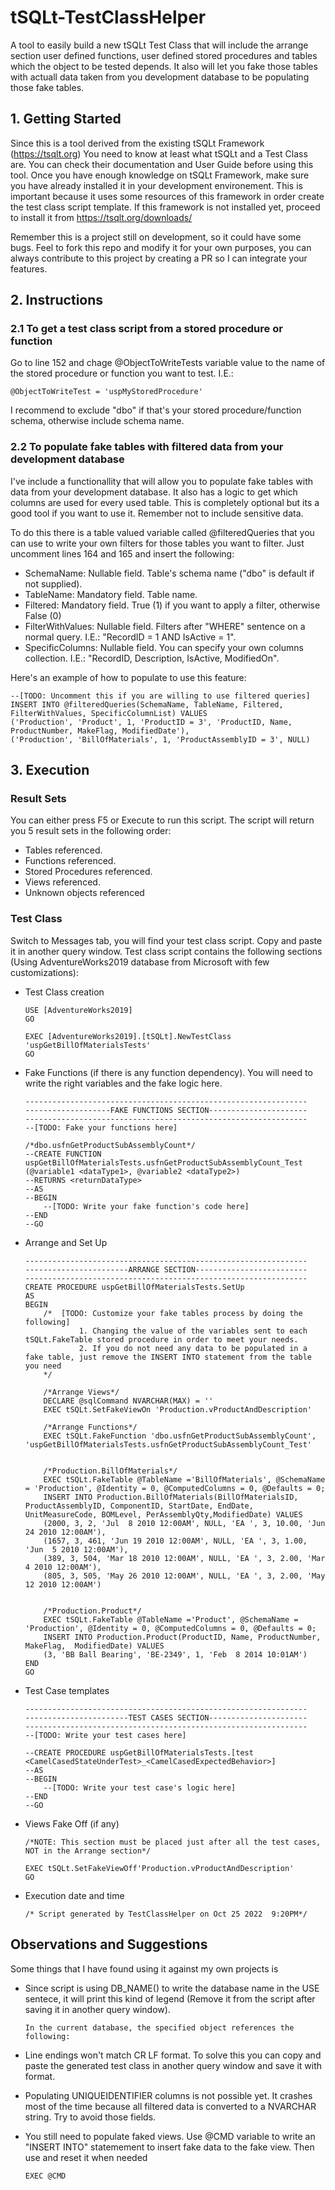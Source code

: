 # tSQLt-TestClassHelper
A tool to easily build a new tSQLt Test Class that will include the arrange section user defined functions, user defined stored procedures and tables which the object to be tested depends. It also will let you fake those tables with actuall data taken from you development database to be populating those fake tables.

## 1. Getting Started
Since this is a tool derived from the existing tSQLt Framework (https://tsqlt.org) You need to know at least what tSQLt and a Test Class are. You can check their documentation and User Guide before using this tool.
Once you have enough knowledge on tSQLt Framework, make sure you have already installed it in your development environement. This is important because it uses some resources of this framework in order create the test class script template. If this framework is not installed yet, proceed to install it from https://tsqlt.org/downloads/

Remember this is a project still on development, so it could have some bugs. Feel to fork this repo and modify it for your own purposes, you can always contribute to this project by creating a PR so I can integrate your features.

## 2. Instructions

### 2.1	To get a test class script from a stored procedure or function
Go to line 152 and chage @ObjectToWriteTests variable value to the name of the stored procedure or function you want to test. I.E.:

	@ObjectToWriteTest = 'uspMyStoredProcedure'

I recommend to exclude "dbo" if that's your stored procedure/function schema, otherwise include schema name.

### 2.2	To populate fake tables with filtered data from your development database
I've include a functionallity that will allow you to populate fake tables with data from your development database. It also has a logic to get which columns are used for every used table. This is completely optional but its a good tool if you want to use it. Remember not to include sensitive data.

To do this there is a table valued variable called @filteredQueries that you can use to write your own filters for those tables you want to filter. Just uncomment lines 164 and 165 and insert the following:
*	SchemaName: Nullable field. Table's schema name ("dbo" is default if not supplied).
*	TableName: Mandatory field. Table name.
*	Filtered: Mandatory field. True (1) if you want to apply a filter, otherwise False (0)
*	FilterWithValues: Nullable field. Filters after "WHERE" sentence on a normal query. I.E.: "RecordID = 1 AND IsActive = 1".
*	SpecificColumns: Nullable field. You can specify your own columns collection. I.E.: "RecordID, Description, IsActive, ModifiedOn".

Here's an example of how to populate to use this feature:

	--[TODO: Uncomment this if you are willing to use filtered queries]
	INSERT INTO @filteredQueries(SchemaName, TableName, Filtered, FilterWithValues, SpecificColumnList) VALUES
	('Production', 'Product', 1, 'ProductID = 3', 'ProductID, Name, ProductNumber, MakeFlag, ModifiedDate'),
	('Production', 'BillOfMaterials', 1, 'ProductAssemblyID = 3', NULL)

## 3.	Execution

### Result Sets
You can either press F5 or Execute to run this script. The script will return you 5 result sets in the following order:
*	Tables referenced.
*	Functions referenced.
*	Stored Procedures referenced.
*	Views referenced.
*	Unknown objects referenced


### Test Class
Switch to Messages tab, you will find your test class script. Copy and paste it in another query window. Test class script contains the following sections (Using AdventureWorks2019 database from Microsoft with few customizations):
*	Test Class creation
			
		USE [AdventureWorks2019]
		GO

		EXEC [AdventureWorks2019].[tSQLt].NewTestClass 'uspGetBillOfMaterialsTests'
		GO

*	Fake Functions (if there is any function dependency). You will need to write the right variables and the fake logic here.

		---------------------------------------------------------------
		-------------------FAKE FUNCTIONS SECTION----------------------
		---------------------------------------------------------------
		--[TODO: Fake your functions here]

		/*dbo.usfnGetProductSubAssemblyCount*/
		--CREATE FUNCTION uspGetBillOfMaterialsTests.usfnGetProductSubAssemblyCount_Test (@variable1 <dataType1>, @variable2 <dataType2>)
		--RETURNS <returnDataType>
		--AS
		--BEGIN
			--[TODO: Write your fake function's code here]
		--END
		--GO

*	Arrange and Set Up

		---------------------------------------------------------------
		-----------------------ARRANGE SECTION-------------------------
		---------------------------------------------------------------
		CREATE PROCEDURE uspGetBillOfMaterialsTests.SetUp
		AS
		BEGIN
			/*	[TODO: Customize your fake tables process by doing the following]
					1. Changing the value of the variables sent to each tSQLt.FakeTable stored procedure in order to meet your needs. 
					2. If you do not need any data to be populated in a fake table, just remove the INSERT INTO statement from the table you need
			*/
			
			/*Arrange Views*/
			DECLARE @sqlCommand NVARCHAR(MAX) = ''
			EXEC tSQLt.SetFakeViewOn 'Production.vProductAndDescription'
			
			/*Arrange Functions*/
			EXEC tSQLt.FakeFunction 'dbo.usfnGetProductSubAssemblyCount', 'uspGetBillOfMaterialsTests.usfnGetProductSubAssemblyCount_Test'
			
			
			/*Production.BillOfMaterials*/
			EXEC tSQLt.FakeTable @TableName ='BillOfMaterials', @SchemaName = 'Production', @Identity = 0, @ComputedColumns = 0, @Defaults = 0; 
			INSERT INTO Production.BillOfMaterials(BillOfMaterialsID, ProductAssemblyID, ComponentID, StartDate, EndDate, UnitMeasureCode, BOMLevel, PerAssemblyQty,ModifiedDate) VALUES 
			(2000, 3, 2, 'Jul  8 2010 12:00AM', NULL, 'EA ', 3, 10.00, 'Jun 24 2010 12:00AM'), 
			(1657, 3, 461, 'Jun 19 2010 12:00AM', NULL, 'EA ', 3, 1.00, 'Jun  5 2010 12:00AM'), 
			(389, 3, 504, 'Mar 18 2010 12:00AM', NULL, 'EA ', 3, 2.00, 'Mar  4 2010 12:00AM'), 
			(805, 3, 505, 'May 26 2010 12:00AM', NULL, 'EA ', 3, 2.00, 'May 12 2010 12:00AM')


			/*Production.Product*/
			EXEC tSQLt.FakeTable @TableName ='Product', @SchemaName = 'Production', @Identity = 0, @ComputedColumns = 0, @Defaults = 0; 
			INSERT INTO Production.Product(ProductID, Name, ProductNumber, MakeFlag,  ModifiedDate) VALUES 
			(3, 'BB Ball Bearing', 'BE-2349', 1, 'Feb  8 2014 10:01AM') 
		END
		GO

*	Test Case templates

		---------------------------------------------------------------
		-----------------------TEST CASES SECTION----------------------
		---------------------------------------------------------------
		--[TODO: Write your test cases here]

		--CREATE PROCEDURE uspGetBillOfMaterialsTests.[test <CamelCasedStateUnderTest>_<CamelCasedExpectedBehavior>]
		--AS
		--BEGIN
			--[TODO: Write your test case's logic here]
		--END
		--GO		

*	Views Fake Off (if any)

		/*NOTE: This section must be placed just after all the test cases, NOT in the Arrange section*/

		EXEC tSQLt.SetFakeViewOff'Production.vProductAndDescription'
		GO

*	Execution date and time

		/* Script generated by TestClassHelper on Oct 25 2022  9:20PM*/

## Observations and Suggestions
Some things that I have found using it against my own projects is
*	Since script is using DB_NAME() to write the database name in the USE sentece, it will print this kind of legend (Remove it from the script after saving it in another query window).

		In the current database, the specified object references the following:


*	Line endings won't match CR LF format. To solve this you can copy and paste the generated test class in another query window and save it with format.
*	Populating UNIQUEIDENTIFIER columns is not possible yet. It crashes most of the time because all filtered data is converted to a NVARCHAR string. Try to avoid those fields.
*	You still need to populate faked views. Use @CMD variable to write an "INSERT INTO" statemement to insert fake data to the fake view. Then use and reset it when needed

		EXEC @CMD

